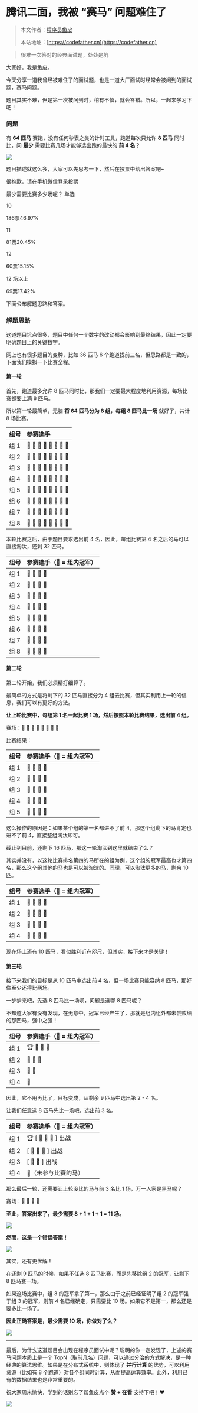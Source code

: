 # 腾讯二面，我被 “赛马” 问题难住了

> 本文作者：[程序员鱼皮](https://yuyuanweb.feishu.cn/wiki/Abldw5WkjidySxkKxU2cQdAtnah)
>
> 本站地址：[https://codefather.cn](https://codefather.cn)

> 很难一次答对的经典面试题，处处是坑

大家好，我是鱼皮。

今天分享一道我曾经被难住了的面试题，也是一道大厂面试时经常会被问到的面试题，赛马问题。

题目其实不难，但是第一次被问到时，稍有不慎，就会答错。所以，一起来学习下吧！

### 问题

有 **64 匹马** 赛跑，没有任何秒表之类的计时工具，跑道每次只允许 **8 匹马** 同时比，问 **最少** 需要比赛几场才能够选出跑的最快的 **前 4 名**？

![](https://pic.yupi.icu/5563/202311070912843.jpeg)

题目描述就这么多，大家可以先思考一下，然后在投票中给出答案吧~



很抱歉，请在手机微信登录投票

最少需要比赛多少场呢？ 单选

10

186票46.97%

11

81票20.45%

12

60票15.15%

12 场以上

69票17.42%



下面公布解题思路和答案。

### 解题思路

这道题目坑点很多，题目中任何一个数字的改动都会影响到最终结果，因此一定要明确题目上的关键数字。

网上也有很多题目的变种，比如 36 匹马 6 个跑道找前三名，但思路都是一致的，下面我们模拟一下比赛全程。

#### 第一轮

首先，跑道最多允许 8 匹马同时比，那我们一定要最大程度地利用资源，每场比赛都要上满 8 匹马。

所以第一轮最简单，无脑 **将 64 匹马分为 8 组，每组 8 匹马比一场** 就好了，共计 8 场比赛。

| 组号 | 参赛选手        |
| :--- | :-------------- |
| 组 1 | 🐴 🐴 🐴 🐴 🐴 🐴 🐴 🐴 |
| 组 2 | 🐴 🐴 🐴 🐴 🐴 🐴 🐴 🐴 |
| 组 3 | 🐴 🐴 🐴 🐴 🐴 🐴 🐴 🐴 |
| 组 4 | 🐴 🐴 🐴 🐴 🐴 🐴 🐴 🐴 |
| 组 5 | 🐴 🐴 🐴 🐴 🐴 🐴 🐴 🐴 |
| 组 6 | 🐴 🐴 🐴 🐴 🐴 🐴 🐴 🐴 |
| 组 7 | 🐴 🐴 🐴 🐴 🐴 🐴 🐴 🐴 |
| 组 8 | 🐴 🐴 🐴 🐴 🐴 🐴 🐴 🐴 |

本轮比赛之后，由于题目要求选出前 4 名，因此，每组比赛第 4 名之后的马可以直接淘汰，还剩 32 匹马。

| 组号 | 参赛选手（🐎 = 组内冠军） |
| :--- | :----------------------- |
| 组 1 | 🐎 🐴 🐴 🐴                  |
| 组 2 | 🐎 🐴 🐴 🐴                  |
| 组 3 | 🐎 🐴 🐴 🐴                  |
| 组 4 | 🐎 🐴 🐴 🐴                  |
| 组 5 | 🐎 🐴 🐴 🐴                  |
| 组 6 | 🐎 🐴 🐴 🐴                  |
| 组 7 | 🐎 🐴 🐴 🐴                  |
| 组 8 | 🐎 🐴 🐴 🐴                  |

#### 第二轮

第二轮开始，我们必须精打细算了。

最简单的方式是将剩下的 32 匹马直接分为 4 组去比赛，但其实利用上一轮的信息，我们可以有更好的方法。

**让上轮比赛中，每组第 1 名一起比赛 1 场，然后按照本轮比赛结果，选出前 4 组。**

赛场：🐎 🐎 🐎 🐎 🐎 🐎 🐎 🐎

比赛结果：

| 组号 | 参赛选手（🐎 = 组内冠军） |
| :--- | :----------------------- |
| 组 1 | 🐎 🐴 🐴 🐴                  |
| 组 2 | 🐎 🐴 🐴 🐴                  |
| 组 3 | 🐎 🐴 🐴 🐴                  |
| 组 4 | 🐎 🐴 🐴 🐴                  |
| 组 5 | 🐎 🐴 🐴 🐴                  |

这么操作的原因是：如果某个组的第一名都进不了前 4，那这个组剩下的马肯定也进不了前 4，直接整组淘汰即可。

截止到目前，还剩下 16 匹马，那这一轮淘汰到这里就结束了么？

其实并没有，以这轮比赛排名第四的马所在的组为例，这个组的冠军最高也才第四名，那么这个组其他的马也是可以被淘汰的。同理，可以淘汰更多的马，剩余 10 匹。

| 组号 | 参赛选手（🐎 = 组内冠军） |
| :--- | :----------------------- |
| 组 1 | 🐎 🐴 🐴 🐴                  |
| 组 2 | 🐎 🐴 🐴 🐴                  |
| 组 3 | 🐎 🐴 🐴 🐴                  |
| 组 4 | 🐎 🐴 🐴 🐴                  |

现在场上还有 10 匹马，看似胜利近在咫尺，但其实，接下来才是关键！

#### 第三轮

接下来我们的目标是从 10 匹马中选出前 4 名，但一场比赛只能容纳 8 匹马，那好像至少还得比两场。

一步步来吧，先选 8 匹马比一场呗，问题是选哪 8 匹马呢？

不知道大家有没有发现，在无意中，冠军已经产生了，那就是组内组外都未尝败绩的那匹马，强中之强！

| 组号 | 参赛选手（🐎 = 组内冠军） |
| :--- | :----------------------- |
| 组 1 | 🏆 🐴 🐴 🐴                  |
| 组 2 | 🐎 🐴 🐴                    |
| 组 3 | 🐎 🐴                      |
| 组 4 | 🐎                        |

因此，它不用再比了，目标变成，从剩余 9 匹马中选出第 2 - 4 名。

让我们任意选 8 匹马先比一场吧，选出前 3 名。

| 组号 | 参赛选手（🐎 = 组内冠军） |
| :--- | :----------------------- |
| 组 1 | 🏆 [ 🐴 🐴 🐴 ] 出战         |
| 组 2 | [ 🐎 🐴 🐴 ] 出战           |
| 组 3 | [ 🐎 🐴 ] 出战             |
| 组 4 | 🦓（未参与比赛的马）      |

那么最后一轮，还需要让上轮没比的马与前 3 名比 1 场，万一人家是黑马呢？

赛场：🐎 🐴 🐴 🦓

**至此，答案出来了，最少需要 8 + 1 + 1 + 1 = 11 场。**

![](https://pic.yupi.icu/5563/202311070912842.jpeg)

**然而，这是一个错误答案！**

![](https://pic.yupi.icu/5563/202311070912979.jpeg)

其实，还有更优解！

在还剩 9 匹马的时候，如果不任选 8 匹马比赛，而是先移除组 2 的冠军，让剩下 8 匹马赛一场。

如果这场比赛中，组 3 的冠军拿了第一，那么由于之前已经证明了组 2 的冠军强于组 3 的冠军，则前 4 名已经确定，只需要比 10 场。如果它不是第一，那么还是要多比一场了。

**因此正确答案是，最少需要 10 场，你做对了么？**

![](https://pic.yupi.icu/5563/202311070912841.jpeg)

------

最后，为什么这道题目会出现在程序员面试中呢？聪明的你一定发现了，上述的赛马问题本质上是一个 TopN（取前几名）问题，可以通过分治的方式解决，是一种经典的算法思维。如果是在分布式系统中，则体现了 **并行计算** 的优势，可以利用资源（比如有 8 个跑道）对各个组同时计算，从而提高运算效率。此外，利用已有的数据结果也是非常重要的。

祝大家周末愉快，学到的话别忘了帮鱼皮点个 **赞 + 在看** 支持下吧！❤️

![](https://pic.yupi.icu/5563/202311070912471.png)